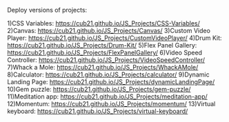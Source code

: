 Deploy versions of projects:

1)CSS Variables: https://cub21.github.io/JS_Projects/CSS-Variables/
2)Canvas: https://cub21.github.io/JS_Projects/Canvas/
3)Custom Video Player: https://cub21.github.io/JS_Projects/CustomVideoPlayer/
4)Drum Kit: https://cub21.github.io/JS_Projects/Drum-Kit/
5)Flex Panel Gallery: https://cub21.github.io/JS_Projects/FlexPanelGallery/
6)Video Speed Controller: https://cub21.github.io/JS_Projects/VideoSpeedController/
7)Whack a Mole: https://cub21.github.io/JS_Projects/WhackAMole/
8)Calculator: https://cub21.github.io/JS_Projects/calculator/
9)Dynamic Landing Page: https://cub21.github.io/JS_Projects/dynamicLandingPage/
10)Gem puzzle: https://cub21.github.io/JS_Projects/gem-puzzle/
11)Meditation app: https://cub21.github.io/JS_Projects/meditation-app/
12)Momentum: https://cub21.github.io/JS_Projects/momentum/
13)Virtual keyboard: https://cub21.github.io/JS_Projects/virtual-keyboard/
